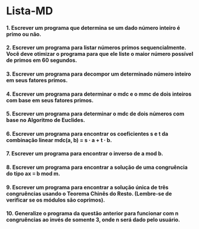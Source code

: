 # Lista-MD


#### 1. Escrever um programa que determina se um dado número inteiro é primo ou não.


#### 2. Escrever um programa para listar números primos sequencialmente. Você deve otimizar o programa para que ele liste o maior número possível de primos em 60 segundos.


#### 3. Escrever um programa para decompor um determinado número inteiro em seus fatores primos.


#### 4. Escrever um programa para determinar o mdc e o mmc de dois inteiros com base em seus fatores primos.

#### 5. Escrever um programa para determinar o mdc de dois números com base no Algoritmo de Euclides.

#### 6. Escrever um programa para encontrar os coeficientes s e t da combinação linear mdc(a, b) = s · a + t · b.


#### 7. Escrever um programa para encontrar o inverso de a mod b.

#### 8. Escrever um programa para encontrar a solução de uma congruência do tipo ax ≡ b mod m.


#### 9. Escrever um programa para encontrar a solução única de três congruências usando o Teorema Chinês do Resto. (Lembre-se de verificar se os módulos são coprimos).


#### 10. Generalize o programa da questão anterior para funcionar com n congruências ao invés de somente 3, onde n será dado pelo usuário.